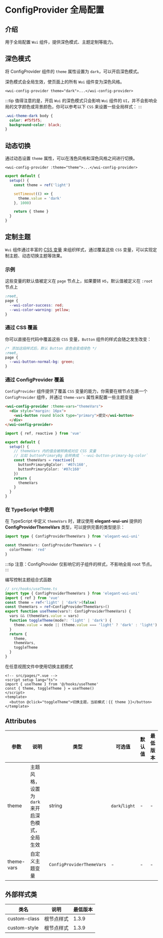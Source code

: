 <frame/>

# ConfigProvider 全局配置

## 介绍

用于全局配置 `Wui` 组件，提供深色模式、主题定制等能力。

## 深色模式

将 ConfigProvider 组件的 `theme` 属性设置为 `dark`，可以开启深色模式。

深色模式会全局生效，使页面上的所有 `Wui` 组件变为深色风格。

```vue
<wui-config-provider theme="dark">...</wui-config-provider>
```

:::tip
值得注意的是，开启 `Wui` 的深色模式只会影响 `Wui` 组件的 `UI`，并不会影响全局的文字颜色或背景颜色，你可以参考以下 `CSS` 来设置一些全局样式：
:::

```css
.wui-theme-dark body {
  color: #f5f5f5;
  background-color: black;
}
```

## 动态切换

通过动态设置 `theme` 属性，可以在浅色风格和深色风格之间进行切换。

```vue
<wui-config-provider :theme="theme">...</wui-config-provider>
```

```ts
export default {
  setup() {
    const theme = ref('light')

    setTimeout(() => {
      theme.value = 'dark'
    }, 1000)

    return { theme }
  }
}
```

## 定制主题

`Wui` 组件通过丰富的 [CSS 变量](https://developer.mozilla.org/zh-CN/docs/Web/CSS/Using_CSS_custom_properties) 来组织样式，通过覆盖这些 `CSS` 变量，可以实现定制主题、动态切换主题等效果。

### 示例

这些变量的默认值被定义在 `page` 节点上，如果要转 `H5`，默认值被定义在 `:root` 节点上

```css
:root,
page {
  --wui-color-success: red;
  --wui-color-warning: yellow;
}
```

### 通过 CSS 覆盖

你可以直接在代码中覆盖这些 `CSS` 变量，`Button` 组件的样式会随之发生改变：

```css
/* 添加这段样式后，默认 Button 底色会变成绿色 */
:root,
page {
  --wui-button-normal-bg: green;
}
```

### 通过 ConfigProvider 覆盖

`ConfigProvider` 组件提供了覆盖 `CSS` 变量的能力，你需要在根节点包裹一个 `ConfigProvider` 组件，并通过 `theme-vars` 属性来配置一些主题变量

```html
<wui-config-provider :theme-vars="themeVars">
  <div style="margin: 16px">
    <wui-button round block type="primary">提交</wui-button>
  </div>
</wui-config-provider>
```

```ts
import { ref, reactive } from 'vue'

export default {
  setup() {
    // themeVars 内的值会被转换成对应 CSS 变量
    // 比如 buttonPrimaryBg 会转换成 `--wui-button-primary-bg-color`
    const themeVars = reactive({
      buttonPrimaryBgColor: '#07c160',
      buttonPrimaryColor: '#07c160'
    })
    return {
      themeVars
    }
  }
}
```

### 在 TypeScript 中使用

在 TypeScript 中定义 `themeVars` 时，建议使用 **elegant-wui-uni** 提供的 **ConfigProviderThemeVars** 类型，可以提供完善的类型提示：

```ts
import type { ConfigProviderThemeVars } from 'elegant-wui-uni'

const themeVars: ConfigProviderThemeVars = {
  colorTheme: 'red'
}
```

:::tip
注意：ConfigProvider 仅影响它的子组件的样式，不影响全局 root 节点。
:::

编写控制主题组合式函数

```ts
// src/hooks/useTheme.ts
import type { ConfigProviderThemeVars } from 'elegant-wui-uni'
import { ref } from 'vue'
const theme = ref<'light' | 'dark'>(false)
const themeVars = ref<ConfigProviderThemeVars>()
export function useTheme(vars?: ConfigProviderThemeVars) {
  vars && (themeVars.value = vars)
  function toggleTheme(mode?: 'light' | 'dark') {
    theme.value = mode || (theme.value === 'light' ? 'dark' : 'light')
  }
  return {
    theme,
    themeVars,
    toggleTheme
  }
}
```

在任意视图文件中使用切换主题模式

```vue
<!-- src/pages/*.vue -->
<script setup lang="ts">
import { useTheme } from '@/hooks/useTheme'
const { theme, toggleTheme } = useTheme()
</script>
<template>
  <button @click="toggleTheme">切换主题，当前模式：{{ theme }}</button>
</template>
```

## Attributes

| 参数       | 说明                                             | 类型                      | 可选值         | 默认值 | 最低版本 |
| ---------- | ------------------------------------------------ | ------------------------- | -------------- | ------ | -------- |
| theme      | 主题风格，设置为 `dark` 来开启深色模式，全局生效 | string                    | `dark`/`light` | -      | -        |
| theme-vars | 自定义主题变量                                   | `ConfigProviderThemeVars` | -              | -      | -        |

## 外部样式类

| 类名         | 说明       | 最低版本 |
| ------------ | ---------- | -------- |
| custom-class | 根节点样式 | 1.3.9    |
| custom-style | 根节点样式 | 1.3.9    |
